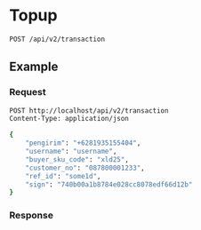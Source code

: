 # Topup

<!--
@category Common2
-->

```bash
POST /api/v2/transaction
```

## Example

### Request

```bash
POST http://localhost/api/v2/transaction
Content-Type: application/json

{
    "pengirim": "+6281935155404",
    "username": "username",
    "buyer_sku_code": "xld25",
    "customer_no": "087800001233",
    "ref_id": "some1d",
    "sign": "740b00a1b8784e028cc8078edf66d12b"
}
```

### Response

```json
```
